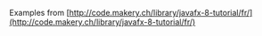 
Examples from [http://code.makery.ch/library/javafx-8-tutorial/fr/](http://code.makery.ch/library/javafx-8-tutorial/fr/)